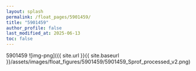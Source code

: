 ```yaml
---
layout: splash
permalink: /float_pages/5901459/
title: "5901459"
author_profile: false
last_modified_at: 2025-06-13
toc: false
---
```

 
5901459
![img-png]({{ site.url }}{{ site.baseurl }}/assets/images/float_figures/5901459/5901459_Sprof_processed_v2.png)